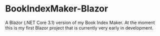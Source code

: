 # BookIndexMaker-Blazor
A Blazor (.NET Core 3.1) version of my Book Index Maker. At the moment this is my first Blazor project that is currently very early in development. 
